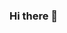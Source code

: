 ### Hi there 👋

<!--
**MateehUllah/MateehUllah** is a ✨ _special_ ✨ repository because its `README.md` (this file) appears on your GitHub profile.

Here are some ideas to get you started:

- 🔭 I’m currently working on ...
- 🌱 I’m currently learning ...
- 👯 I’m looking to collaborate on ...
- 🤔 I’m looking for help with ...
- 💬 Ask me about ...
- 📫 How to reach me: ...
- 😄 Pronouns: ...
- ⚡ Fun fact: ...
-->
<!-- <body>
  <div align="center">
    <h1 color=#F7CC18FF> Hi there, I'm Saad Fareed👋<a href="#"></h1>
  </div>
<p align="center">
<a href="https://git.io/typing-svg"><img src="https://readme-typing-svg.herokuapp.com?font=sans-serif+fonts&weight=800&size=24&duration=2000&pause=1000&color=F7CC18&center=true&vCenter=true&width=435&lines=Full+Stack+Developer+;React+Developer;MERN+Stack+Developer" alt="Typing SVG" /></a>

 ## Bootcamp alert
- [MLSA UET Job Hunting Bootcamp](https://github.com/saadfareed/MLSA-Job-Hunting-bootcamp) will started soon.
<img align="right" alt="" src="fresh.jpg" width="25%" />
	
## My Python Development Course 
- [Youtube channel for Tips](https://www.youtube.com/channel/UCSy4EMgtOa5rajZzmXOdTTQ)

### I'm a Python Developer, Teacher and Researcher!

- 🔭 I’m currently working as Backend Engineer.
- 🌱 I’m currently expanding my knowledge in MERN Stack.
- 👯 I’m looking to collaborate with other content creators and developers.
- 📢 Love to teach and inspire students. Taught over more then 600 students.
- 🥅 2022-23 Goals: Contribute more to Open Source projects and Execute my Innovative ideas.
- 💎 If you are a Tech boy/girl let's get connected

<h2>Tech Stack</h2>

<table width="80%">
<tr>
    <td align='center' width="150">
        <img src="https://github.com/devicons/devicon/blob/master/icons/sass/sass-original.svg" width="100">
    </td>

  <td align='center' width="150">
        <img src="https://www.jing.fm/clipimg/full/53-537670_python-png-file-python-logo-png.png"  width="100">
    </td>
 <td align='center' width="150">
        <img src="https://github.com/devicons/devicon/blob/master/icons/typescript/typescript-original.svg" width="100">
    </td>
 <td align='center' width="200">
        <img src="https://github.com/devicons/devicon/blob/master/icons/git/git-original-wordmark.svg" width="100">
    </td>
 <td align='center' width="200">
        <img src="https://www.vectorlogo.zone/logos/reactjs/reactjs-ar21.svg">
    </td>
 
</tr>
 
<tr>
    <td align='center' width="200">
        <img src="https://upload.wikimedia.org/wikipedia/commons/thumb/3/38/HTML5_Badge.svg/600px-HTML5_Badge.svg.png"  width="70">
    </td>
    <td align='center' width="200">
        <img src="https://raw.githubusercontent.com/devicons/devicon/0d6c64dbbf311879f7d563bfc3ccf559f9ed111c/icons/css3/css3-original-wordmark.svg" width="80">
    </td>
 <td align='center' width="200">
        <img src="https://github.com/devicons/devicon/blob/master/icons/tailwindcss/tailwindcss-original-wordmark.svg" width="170">
    </td>
     <td align='center' width="200">
        <img src="https://github.com/abranhe/programming-languages-logos/blob/master/src/javascript/javascript.svg" width="90">
    </td>
    <td align='center' width="200">
        <img src="https://github.com/devicons/devicon/blob/master/icons/nodejs/nodejs-original-wordmark.svg">
    </td>
</tr>
 
<tr>
    <td align='center' width="200">
        <img src="https://www.djangoproject.com/m/img/logos/django-logo-negative.png">
    </td>
    <td align='center' width="200">
        <img src="https://camo.githubusercontent.com/2b97405ead6d87cffc71126648f74f034ab9b77525453aaac85ca79248532854/68747470733a2f2f766567696269742e636f6d2f77702d636f6e74656e742f75706c6f6164732f323031382f30352f657870726573736a732e706e67" >
    </td>
 <td align='center' width="200">
        <img src="https://www.vectorlogo.zone/logos/heroku/heroku-ar21.svg">
    </td>
  <td align='center' width="200">
        <img src="https://download.logo.wine/logo/MySQL/MySQL-Logo.wine.png" >
    </td>
    <td align='center' width="200">
        <img src="https://github.com/devicons/devicon/blob/master/icons/sqlite/sqlite-original-wordmark.svg" width="100">
    </td>
</tr>
	
<tr>
    <td align='center' width="200">
        <img src="https://github.com/devicons/devicon/blob/master/icons/firebase/firebase-plain-wordmark.svg"  width="90">
    </td>
    <td align='center' width="200">
        <img src="https://github.com/devicons/devicon/blob/master/icons/docker/docker-original-wordmark.svg" width="80">
    </td>
 <td align='center' width="200">
        <img src="https://github.com/devicons/devicon/blob/master/icons/googlecloud/googlecloud-original-wordmark.svg" width="150">
    </td>
     <td align='center' width="200">
        <img src="https://github.com/devicons/devicon/blob/master/icons/jupyter/jupyter-original-wordmark.svg" width="90">
    </td>
    <td align='center' width="200">
        <img src="https://github.com/devicons/devicon/blob/master/icons/mongodb/mongodb-original-wordmark.svg" width="90">
    </td>
</tr>
    
</table>
</p>
<p align="center">
<a href="https://www.linkedin.com/in/saad-fareed/"><img src="https://img.shields.io/badge/-Saad%20Fareed-0077B5?style=flat&logo=Linkedin&logoColor=white"/></a>
<a href="mailto:saadfareed632@gmail.com"><img src="https://img.shields.io/badge/-saadfareed@gmail.com-D14836?style=flat&logo=Gmail&logoColor=white"/></a>
<a href="https://www.instagram.com/saadfareed_sadi/"><img src="https://img.shields.io/badge/-@saadfareed-E4405F?style=flat&logo=Instagram&logoColor=white"/></a>
<a href="https://leetcode.com/Saadfareed/"><img src="https://img.shields.io/badge/-/saadfareed-e8b519?style=flat&logo=leetcode&logoColor=black"/></a>
 </p>
 
 
|Stats />|Streak />|Languages />
|---|---|---|
|![](https://github-profile-summary-cards.vercel.app/api/cards/stats?username=saadfareed&theme=gruvbox)|[![GitHub Streak](https://streak-stats.demolab.com/?user=saadfareed&theme=gruvbox&hide_border=true&border_radius=32&date_format=j%20M%5B%20Y%5D&ring=888888)](https://git.io/streak-stats)|![](https://github-profile-summary-cards.vercel.app/api/cards/repos-per-language?username=saadhaxxan&theme=gruvbox)|
 
	
## Personal Projects

| Project :octocat:                                                                | Issues :bug:                                                                                                                                                                             | Open PRs :bell:                                                                                                                                                             | Closed PRs :fire:                                                                                                                                                                                                       | Last Commit 🚩                                                                                                                                                                                      |
| -------------------------------------------------------------------------------- | ---------------------------------------------------------------------------------------------------------------------------------------------------------------------------------------- | --------------------------------------------------------------------------------------------------------------------------------------------------------------------------- | ----------------------------------------------------------------------------------------------------------------------------------------------------------------------------------------------------------------------- | --------------------------------------------------------------------------------------------------------------------------------------------------------------------------------------------------- |
| [**Leetcode Practice**](https://github.com/saadfareed/Leetcode)                  | [![GitHub issues](https://img.shields.io/github/issues/saadfareed/Leetcode?color=green&logo=github&style=flat)](https://github.com/saadfareed/Leetcode/issues)                           | [![GitHub PRs](https://img.shields.io/github/issues-pr/saadfareed/Leetcode?style=flat&logo=github)](https://github.com/saadfareed/Leetcode/pulls)                           | [![GitHub PRs](https://img.shields.io/github/issues-pr-closed/saadfareed/Leetcode?style=flat&color=critical&logo=github)](https://github.com/saadfareed/Leetcode/pulls?q=is%3Apr+is%3Aclosed)                           | [![GitHub last commit](https://img.shields.io/github/last-commit/saadfareed/Leetcode?color=blue&logo=github&style=flat)](https://github.com/saadfareed/Leetcode/commits/)                           |
| [**Github Profile**](https://github.com/saadfareed/saadfareed)                   | [![GitHub issues](https://img.shields.io/github/issues/saadfareed/saadfareed?color=green&logo=github&style=flat)](https://github.com/saadfareed/saadfareed/issues)                       | [![GitHub PRs](https://img.shields.io/github/issues-pr/saadfareed/saadfareed?style=flat&logo=github)](https://github.com/saadfareed/saadfareed/pulls)                       | [![GitHub PRs](https://img.shields.io/github/issues-pr-closed/saadfareed/saadfareed?style=flat&color=critical&logo=github)](https://github.com/saadfareed/saadfareed/pulls?q=is%3Apr+is%3Aclosed)                       | [![GitHub last commit](https://img.shields.io/github/last-commit/saadfareed/saadfareed?color=blue&logo=github&style=flat)](https://github.com/saadfareed/saadfareed/commits/)                       |
| [**Certificate Generator**](https://github.com/saadfareed/Certificate_generator) | [![GitHub issues](https://img.shields.io/github/issues/saadfareed/Certificate_generator?color=green&logo=github&style=flat)](https://github.com/saadfareed/Certificate_generator/issues) | [![GitHub PRs](https://img.shields.io/github/issues-pr/saadfareed/Certificate_generator?style=flat&logo=github)](https://github.com/saadfareed/Certificate_generator/pulls) | [![GitHub PRs](https://img.shields.io/github/issues-pr-closed/saadfareed/Certificate_generator?style=flat&color=critical&logo=github)](https://github.com/saadfareed/Certificate_generator/pulls?q=is%3Apr+is%3Aclosed) | [![GitHub last commit](https://img.shields.io/github/last-commit/saadfareed/Certificate_generator?color=blue&logo=github&style=flat)](https://github.com/saadfareed/Certificate_generator/commits/) |
| [**Meeting Summarization**](https://github.com/saadfareed/transcript_summary)    | [![GitHub issues](https://img.shields.io/github/issues/saadfareed/transcript_summary?color=green&logo=github&style=flat)](https://github.com/saadfareed/transcript_summary/issues)       | [![GitHub PRs](https://img.shields.io/github/issues-pr/saadfareed/transcript_summary?style=flat&logo=github)](https://github.com/saadfareed/transcript_summary/pulls)       | [![GitHtiub PRs](https://img.shields.io/github/issues-pr-closed/saadfareed/transcript_summary?style=flat&color=critical&logo=github)](https://github.com/saadfareed/transcript_summary/pulls?q=is%3Apr+is%3Aclosed)     | [![GitHub last commit](https://img.shields.io/github/last-commit/saadfareed/transcript_summary?color=blue&logo=github&style=flat)](https://github.com/saadfareed/transcript_summary/commits/)       |
 
[![@sadi's Holopin board](https://holopin.io/api/user/board?user=sadi)](https://holopin.io/@sadi)

## ⚡️Github Contributions
	
<h4 align="center">Isometric view of contributions in the last year</h4>
<p align="center">
	<a href="./profile-3d-contrib/profile-night-rainbow.svg">
		<img width="900em" src="./profile-3d-contrib/profile-night-rainbow.svg">
	</a>
</p>

## 🚀Github Metrics

<p align="center">
	<img width="625em" src="https://github.com/saadfareed/saadfareed/blob/main/github-metrics.svg" />
</p>
	
## 🐛Github Magic Game

<p align="center">
  <img src="https://github.com/saadfareed/saadfareed/raw/output/github-contribution-grid-snake.svg" alt="snake"></center>
</p>
<br>

<p align="center"> 
  Views<br>
  <img src="https://profile-counter.glitch.me/saadfareed/count.svg" />
</p> -->
